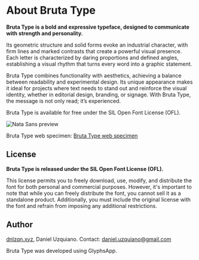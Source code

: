# About Bruta Type
**Bruta Type is a bold and expressive typeface, designed to communicate with strength and personality.**

Its geometric structure and solid forms evoke an industrial character, with firm lines and marked contrasts that create a powerful visual presence. 
Each letter is characterized by daring proportions and defined angles, establishing a visual rhythm that turns every word into a graphic statement.

Bruta Type combines functionality with aesthetics, achieving a balance between readability and experimental design. 
Its unique appearance makes it ideal for projects where text needs to stand out and reinforce the visual identity, whether in editorial design, branding, or signage. 
With Bruta Type, the message is not only read; it’s experienced.

Bruta Type is available for free under the SIL Open Font License (OFL). 

![Nata Sans preview](./Nata.svg)

Bruta Type web specimen: [Bruta Type web specimen](https://dnlzqn.xyz/bruta)

## License

**Bruta Type is released under the SIL Open Font License (OFL).**

This license permits you to freely download, use, modify, and distribute the font for both personal and commercial purposes. However, it's important to note that while you can freely distribute the font, you cannot sell it as a standalone product. Additionally, you must include the original license with the font and refrain from imposing any additional restrictions.

## Author

[dnlzqn.xyz](https://www.dnlzqn.xyz/), Daniel Uzquiano. Contact: [daniel.uzquiano@gmail.com](mailto:daniel.uzquiano@gmail.com)

Bruta Type was developed using GlyphsApp.
